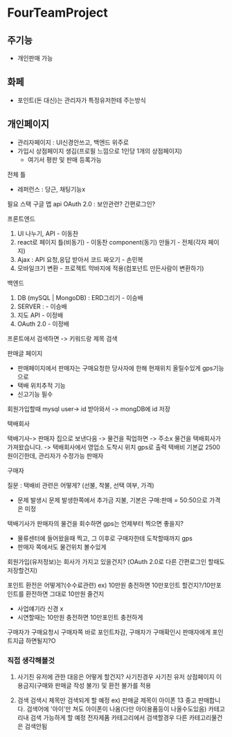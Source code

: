 # FourTeamProject

## 주기능

- 개인판매 가능

## 화페

- 포인트(돈 대신)는 관리자가 특정유저한테 주는방식

## 개인페이지

- 관리자페이지 : UI신경안쓰고, 백엔드 위주로
- 가입시 상점페이지 생김(프로필 느낌으로 1인당 1개의 상점페이지)
  - 여기서 평판 및 판매 등록가능

전체 틀

- 레퍼런스 : 당근, 채팅기능x

필요 스택
구글 맵 api
OAuth 2.0 : 보안관련? 간편로그인?

프론트엔드

1. UI 나누기, API - 이동찬
2. react로 페이지 틀(비동기) - 이동찬
   component(동기) 만들기 - 전체(각자 페이지)
3. Ajax : API 요청,응답 받아서 코드 짜오기 - 손민복
4. 모바일크기 변환 - 프로젝트 막바지에 적용(컴포넌트 만든사람이 변환하기)

백엔드

1. DB (mySQL | MongoDB) : ERD그리기 - 이승배
2. SERVER : - 이승배
3. 지도 API - 이정배
4. OAuth 2.0 - 이정배

프론트에서 검색하면 -> 키워드랑 제목 검색

판매글 페이지

- 판매페이지에서 판매자는 구매요청한 당사자에 한해 현재위치 올릴수있게 gps기능으로
- 택배 위치추적 기능
- 신고기능 필수

회원가입할때 mysql user-> id 받아와서 -> mongDB에 id 저장

택배회사

택배기사-> 판매자 집으로 보낸다음 -> 물건을 픽업하면 -> 주소x 물건을 택배회사가 가져왔습니다. -> 택배회사에서 영업소 도착시 위치 gps로 출력
택배비 기본값 2500원이긴한데, 관리자가 수정가능
판매자

구매자

질문 : 택배비 관련은 어떻게? (선불, 착불, 선택 여부, 가격)

- 문제 발생시 문제 발생한쪽에서 추가금 지불, 기본은 구매:판매 = 50:50으로 가격은 미정

택배기사가 판매자의 물건을 회수하면 gps는 언제부터 찍으면 좋을지?

- 물류센터에 들어왔을때 찍고, 그 이후로 구매자한테 도착할때까지 gps
- 판매자 쪽에서도 물건위치 볼수있게

회원가입(유저정보)는 회사가 가지고 있을건지? (OAuth 2.0로 다른 간편로그인 할때도 저장할건지)

포인트 환전은 어떻게?(수수료관련) ex) 10만원 충전하면 10만포인트 할건지?/10만포인트를 환전하면 그대로 10만원 줄건지

- 사업얘기라 신경 x
- 시연할때는 10만원 충전하면 10만포인트 충전하게

구매자가 구매요청시 구매자쪽 바로 포인트차감, 구매자가 구매확인시 판매자에게 포인트지급 하면될지?O

### 직접 생각해볼것

1. 사기친 유저에 관한 대응은 어떻게 할건지?
   사기친경우 사기친 유저 상점페이지 이용금지(구매와 판매글 작성 불가) 및 환전 불가를 적용

2. 검색
   검색시 제목만 검색되게 할 예정
   ex) 판매글 제목이 아이폰 13 중고 판매합니다.
   검색어에 '아이'만 쳐도 아이폰이 나옴(다만 아이용품등이 나올수도있음)
   카테고리내 검색 가능하게 할 예정
   전자제품 카테고리에서 검색할경우 다른 카테고리물건은 검색안됨
